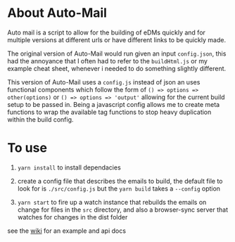 # About Auto-Mail

Auto mail is a script to allow for the building of eDMs quickly and for multiple versions at different urls or have different links to be quickly made.

The original version of Auto-Mail would run given an input `config.json`, this had the annoyance that I often had to refer to the `buildHtml.js` or my example cheat sheet, whenever i needed to do something slightly different.

This version of Auto-Mail uses a `config.js` instead of json an uses functional components which follow the form of `() => options => other(options)` or `() => options => 'output'` allowing for the current build setup to be passed in. Being a javascript config allows me to create meta functions to wrap the available tag functions to stop heavy duplication within the build config.

# To use

1. `yarn install` to install dependacies

2. create a config file that describes the emails to build, the default file to look for is `./src/config.js` but the `yarn build` takes a `--config` option

3. `yarn start` to fire up a watch instance that rebuilds the emails on change for files in the `src` directory, and also a browser-sync server that watches for changes in the dist folder

see the [wiki](https://github.com/darcnite3000/auto-mail/wiki) for an example and api docs
